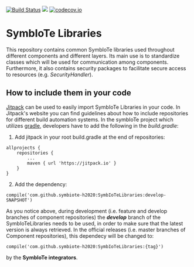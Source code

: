 [![Build Status](https://api.travis-ci.org/symbiote-h2020/SymbIoTeLibraries.svg?branch=staging)](https://api.travis-ci.org/symbiote-h2020/SymbIoTeLibraries)
[![](https://jitpack.io/v/symbiote-h2020/SymbIoTeLibraries.svg)](https://jitpack.io/#symbiote-h2020/SymbIoTeLibraries)
[![codecov.io](https://codecov.io/github/symbiote-h2020/SymbIoTeLibraries/branch/staging/graph/badge.svg)](https://codecov.io/github/symbiote-h2020/SymbIoTeLibraries)
# SymbIoTe Libraries
This repository contains common SymbIoTe libraries used throughout different components and different layers. Its main use is to standardize classes which will be used for communication among components. Furthermore, it also contains security packages to facilitate secure access to resources (e.g. *SecurityHandler*).
## How to include them in your code
[Jitpack](https://jitpack.io/) can be used to easily import SymbIoTe Libraries in your code. In Jitpack's website you can find guidelines about how to include repositories for different build automation systems. In the symbIoTe project which utilizes [gradle](https://gradle.org/), developers have to add the following in the *build.gradle*:

1. Add jitpack in your root build.gradle at the end of repositories:
```
allprojects {
	repositories {
		...
		maven { url 'https://jitpack.io' }
	}
}
```
2. Add the dependency:
```
compile('com.github.symbiote-h2020:SymbIoTeLibraries:develop-SNAPSHOT')
```
As you notice above, during development (i.e. feature and develop branches of component repositories) the ***develop*** branch of the SymbIoTeLibraries needs to be used, in order to make sure that the latest version is always retrieved. In the official releases (i.e. master branches of Component repositories), this dependecy will be changed to:

```
compile('com.github.symbiote-h2020:SymbIoTeLibraries:{tag}')
```
by the **SymbIoTe integrators**.
